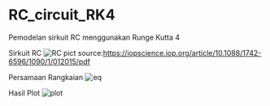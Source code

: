 # RC_circuit_RK4
Pemodelan sirkuit RC menggunakan Runge Kutta 4

Sirkuit RC
![RC](https://user-images.githubusercontent.com/16162415/72775248-2f752000-3c40-11ea-86aa-b1d3bfbadcf9.PNG)
pict source:https://iopscience.iop.org/article/10.1088/1742-6596/1090/1/012015/pdf

Persamaan Rangkaian
![eq](https://user-images.githubusercontent.com/16162415/72775358-a7dbe100-3c40-11ea-90e3-a9793e433dbd.png)

Hasil Plot
![plot](https://user-images.githubusercontent.com/16162415/72775277-529fcf80-3c40-11ea-97c7-b3c9174f2722.png)
